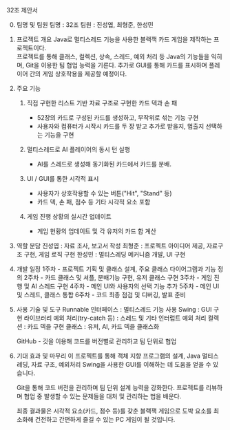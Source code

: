 32조 제안서

0. 팀명 및 팀원
    팀명 : 32조
    팀원 : 진성엽, 최형준, 한성민

1. 프로젝트 개요
    Java로 멀티스레드 기능을 사용한 블랙잭 카드 게임을 제작하는 프로젝트이다.  
    프로젝트를 통해 클래스, 컬렉션, 상속, 스레드, 예외 처리 등 Java의 기능들을 익히며, Git을 이용한 팀 협업 능력을 기른다.
    추가로 GUI를 통해 카드를 표시하며 플레이어 간의 게임 상호작용을 제공할 예정이다.

2. 주요 기능
    1) 직접 구현한 리스트 기반 자료 구조로 구현한 카드 덱과 손 패
        - 52장의 카드로 구성된 카드를 생성하고, 무작위로 섞는 기능 구현
        - 사용자와 컴퓨터가 시작시 카드를 두 장 받고 추가로 받을지, 멈출지 선택하는 기능을 구현
    
    2) 멀티스레드로 AI 플레이어의 동시 턴 실행
        - AI를 스레드로 생성해 동기화된 카드에서 카드를 분배.

    3) UI / GUI를 통한 시각적 표시
        - 사용자가 상호작용할 수 있는 버튼("Hit", "Stand" 등)
        - 카드 덱, 손 패, 점수 등 기타 시각적 요소 포함

    4) 게임 진행 상황의 실시간 업데이트
        - 게임 현황의 업데이트 및 각 유저의 카드 합 계산

3. 역할 분담
    진성엽 : 자료 조사, 보고서 작성
    최형준 : 프로젝트 아이디어 제공, 자료구조 구현, 게임 로직 구현
    한성민 : 멀티스레딩 메커니즘 개발, UI 구현

4. 개발 일정
    1주차 - 프로젝트 기획 및 클래스 설계, 주요 클래스 다이어그램과 기능 정의
    2주차 - 카드 클래스 및 셔플, 분배기능 구현, 유저 클래스 구현
    3주차 - 게임 진행 및 AI 스레드 구현
    4주차 - 메인 UI와 사용자의 선택 기능 추가
    5주차 - 메인 UI 및 스레드, 클래스 통합
    6주차 - 코드 최종 점검 및 디버깅, 발표 준비

5. 사용 기술 및 도구
    Runnable 인터페이스 : 멀티스레드 기능 사용
    Swing : GUI 구현 라이브러리
    예외 처리(try-catch 등) : 스레드 및 기타 인터럽트 예외 처리
    컬렉션 : 카드 덱을 구현
    클래스 : 유저, AI, 카드 덱을 클래스화 

    GitHub - 깃을 이용해 코드를 버전별로 관리하고 팀 단위로 협업

6. 기대 효과 및 마무리
    이 프로젝트를 통해 객체 지향 프로그램의 설계, Java 멀티스레딩, 자료 구조, 예외처리
    Swing을 사용한 GUI를 이해하는 데 도움을 얻을 수 있습니다.

    Git을 통해 코드 버전을 관리하며 팀 단위 설계 능력을 강화한다.
    프로젝트를 리뷰하며 협업 중 발생할 수 있는 문제들을 대처 및 관리하는 법을 배운다.

    최종 결과물은 시각적 요소(카드, 점수 등)를 갖춘 블랙잭 게임으로
    도박 요소를 최소화해 건전하고 간편하게 즐길 수 있는 PC 게임이 될 것입니다.